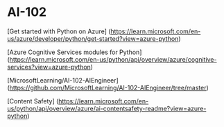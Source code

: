 # AI-102

[Get started with Python on Azure]
(https://learn.microsoft.com/en-us/azure/developer/python/get-started?view=azure-python)

[Azure Cognitive Services modules for Python]
(https://learn.microsoft.com/en-us/python/api/overview/azure/cognitive-services?view=azure-python)

[MicrosoftLearning/AI-102-AIEngineer]
(https://github.com/MicrosoftLearning/AI-102-AIEngineer/tree/master)

[Content Safety]
(https://learn.microsoft.com/en-us/python/api/overview/azure/ai-contentsafety-readme?view=azure-python)